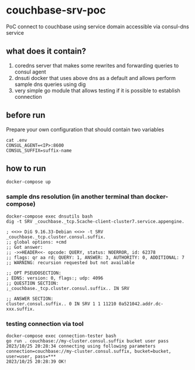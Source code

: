 # couchbase-srv-poc

PoC connect to couchbase using service domain accessible via consul-dns service

## what does it contain?

1. coredns server that makes some rewrites and forwarding queries to consul agent 
2. dnsuti docker that uses above dns as a default and allows perform sample dns queries using dig
3. very simple go module that allows testing if it is possible to establish connection

## before run

Prepare your own configuration that should contain two variables

```
cat .env
CONSUL_AGENT=<IP>:8600
CONSUL_SUFFIX=suffix-name
```

## how to run


```
docker-compose up
```

### sample dns resolution (in another terminal than docker-compose)

```
docker-compose exec dnsutils bash
dig -t SRV _couchbase._tcp.5cache-client-cluster7.service.appengine.

; <<>> DiG 9.16.33-Debian <<>> -t SRV _couchbase._tcp.cluster.consul.suffix.
;; global options: +cmd
;; Got answer:
;; ->>HEADER<<- opcode: QUERY, status: NOERROR, id: 62378
;; flags: qr aa rd; QUERY: 1, ANSWER: 3, AUTHORITY: 0, ADDITIONAL: 7
;; WARNING: recursion requested but not available

;; OPT PSEUDOSECTION:
; EDNS: version: 0, flags:; udp: 4096
;; QUESTION SECTION:
;_couchbase._tcp.cluster.consul.suffix.. IN SRV

;; ANSWER SECTION:
cluster.consul.suffix.. 0 IN SRV 1 1 11210 0a521042.addr.dc-xxx.suffix. 
```


### testing connection via tool

```
docker-compose exec connection-tester bash
go run . couchbase://my-cluster.consul.suffix bucket user pass
2023/10/25 20:28:34 connecting using following parameters connection=couchbase://my-cluster.consul.suffix, bucket=bucket, user=user, pass=***
2023/10/25 20:28:39 OK!
```

